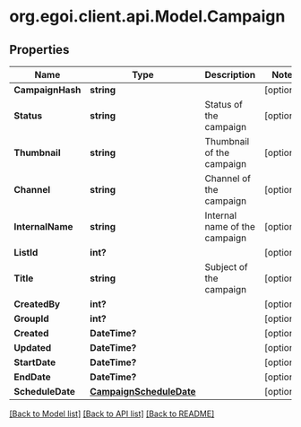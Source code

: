 # org.egoi.client.api.Model.Campaign
## Properties

Name | Type | Description | Notes
------------ | ------------- | ------------- | -------------
**CampaignHash** | **string** |  | [optional] 
**Status** | **string** | Status of the campaign | [optional] 
**Thumbnail** | **string** | Thumbnail of the campaign | [optional] 
**Channel** | **string** | Channel of the campaign | [optional] 
**InternalName** | **string** | Internal name of the campaign | [optional] 
**ListId** | **int?** |  | [optional] 
**Title** | **string** | Subject of the campaign | [optional] 
**CreatedBy** | **int?** |  | [optional] 
**GroupId** | **int?** |  | [optional] 
**Created** | **DateTime?** |  | [optional] 
**Updated** | **DateTime?** |  | [optional] 
**StartDate** | **DateTime?** |  | [optional] 
**EndDate** | **DateTime?** |  | [optional] 
**ScheduleDate** | [**CampaignScheduleDate**](CampaignScheduleDate.md) |  | [optional] 

[[Back to Model list]](../README.md#documentation-for-models) [[Back to API list]](../README.md#documentation-for-api-endpoints) [[Back to README]](../README.md)

